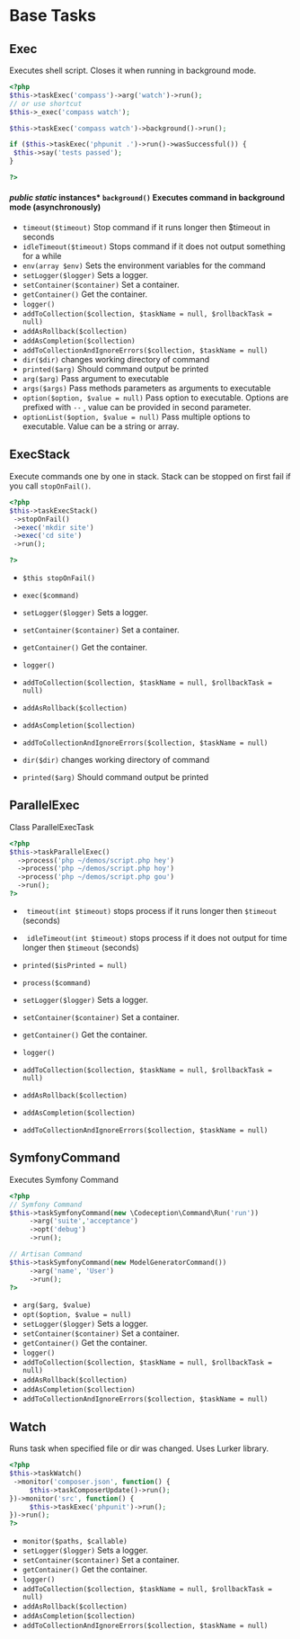 # Base Tasks
## Exec


Executes shell script. Closes it when running in background mode.

``` php
<?php
$this->taskExec('compass')->arg('watch')->run();
// or use shortcut
$this->_exec('compass watch');

$this->taskExec('compass watch')->background()->run();

if ($this->taskExec('phpunit .')->run()->wasSuccessful()) {
 $this->say('tests passed');
}

?>
```

#### *public static* instances* `background()`  Executes command in background mode (asynchronously)
* `timeout($timeout)`  Stop command if it runs longer then $timeout in seconds
* `idleTimeout($timeout)`  Stops command if it does not output something for a while
* `env(array $env)`  Sets the environment variables for the command
* `setLogger($logger)`  Sets a logger.
* `setContainer($container)`  Set a container.
* `getContainer()`  Get the container.
* `logger()` 
* `addToCollection($collection, $taskName = null, $rollbackTask = null)` 
* `addAsRollback($collection)` 
* `addAsCompletion($collection)` 
* `addToCollectionAndIgnoreErrors($collection, $taskName = null)` 
* `dir($dir)`  changes working directory of command
* `printed($arg)`  Should command output be printed
* `arg($arg)`  Pass argument to executable
* `args($args)`  Pass methods parameters as arguments to executable
* `option($option, $value = null)`  Pass option to executable. Options are prefixed with `--` , value can be provided in second parameter.
* `optionList($option, $value = null)`  Pass multiple options to executable. Value can be a string or array.

## ExecStack


Execute commands one by one in stack.
Stack can be stopped on first fail if you call `stopOnFail()`.

```php
<?php
$this->taskExecStack()
 ->stopOnFail()
 ->exec('mkdir site')
 ->exec('cd site')
 ->run();

?>
```

* `$this stopOnFail()` 

* `exec($command)` 
* `setLogger($logger)`  Sets a logger.
* `setContainer($container)`  Set a container.
* `getContainer()`  Get the container.
* `logger()` 
* `addToCollection($collection, $taskName = null, $rollbackTask = null)` 
* `addAsRollback($collection)` 
* `addAsCompletion($collection)` 
* `addToCollectionAndIgnoreErrors($collection, $taskName = null)` 
* `dir($dir)`  changes working directory of command
* `printed($arg)`  Should command output be printed

## ParallelExec


Class ParallelExecTask

``` php
<?php
$this->taskParallelExec()
  ->process('php ~/demos/script.php hey')
  ->process('php ~/demos/script.php hoy')
  ->process('php ~/demos/script.php gou')
  ->run();
?>
```


* ` timeout(int $timeout)`  stops process if it runs longer then `$timeout` (seconds)
* ` idleTimeout(int $timeout)`  stops process if it does not output for time longer then `$timeout` (seconds)

* `printed($isPrinted = null)` 
* `process($command)` 
* `setLogger($logger)`  Sets a logger.
* `setContainer($container)`  Set a container.
* `getContainer()`  Get the container.
* `logger()` 
* `addToCollection($collection, $taskName = null, $rollbackTask = null)` 
* `addAsRollback($collection)` 
* `addAsCompletion($collection)` 
* `addToCollectionAndIgnoreErrors($collection, $taskName = null)` 

## SymfonyCommand


Executes Symfony Command

``` php
<?php
// Symfony Command
$this->taskSymfonyCommand(new \Codeception\Command\Run('run'))
     ->arg('suite','acceptance')
     ->opt('debug')
     ->run();

// Artisan Command
$this->taskSymfonyCommand(new ModelGeneratorCommand())
     ->arg('name', 'User')
     ->run();
?>
```

* `arg($arg, $value)` 
* `opt($option, $value = null)` 
* `setLogger($logger)`  Sets a logger.
* `setContainer($container)`  Set a container.
* `getContainer()`  Get the container.
* `logger()` 
* `addToCollection($collection, $taskName = null, $rollbackTask = null)` 
* `addAsRollback($collection)` 
* `addAsCompletion($collection)` 
* `addToCollectionAndIgnoreErrors($collection, $taskName = null)` 

## Watch


Runs task when specified file or dir was changed.
Uses Lurker library.

``` php
<?php
$this->taskWatch()
 ->monitor('composer.json', function() {
     $this->taskComposerUpdate()->run();
})->monitor('src', function() {
     $this->taskExec('phpunit')->run();
})->run();
?>
```

* `monitor($paths, $callable)` 
* `setLogger($logger)`  Sets a logger.
* `setContainer($container)`  Set a container.
* `getContainer()`  Get the container.
* `logger()` 
* `addToCollection($collection, $taskName = null, $rollbackTask = null)` 
* `addAsRollback($collection)` 
* `addAsCompletion($collection)` 
* `addToCollectionAndIgnoreErrors($collection, $taskName = null)` 

